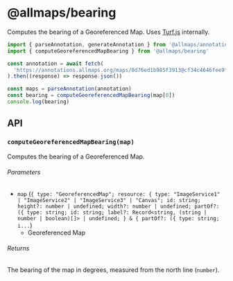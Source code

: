 # @allmaps/bearing

Computes the bearing of a Georeferenced Map. Uses [Turf.js](https://turfjs.org/docs/api/bearing) internally.

```js
import { parseAnnotation, generateAnnotation } from '@allmaps/annotation'
import { computeGeoreferencedMapBearing } from '@allmaps/bearing'

const annotation = await fetch(
  'https://annotations.allmaps.org/maps/0d76ed1b985f3913@cf34c4646fee9f4d'
).then((response) => response.json())

const maps = parseAnnotation(annotation)
const bearing = computeGeoreferencedMapBearing(map[0])
console.log(bearing)
```

## API

### `computeGeoreferencedMapBearing(map)`

Computes the bearing of a Georeferenced Map.

###### Parameters

* `map` (`{ type: "GeoreferencedMap"; resource: { type: "ImageService1" | "ImageService2" | "ImageService3" | "Canvas"; id: string; height?: number | undefined; width?: number | undefined; partOf?: ({ type: string; id: string; label?: Record<string, (string | number | boolean)[]> | undefined; } & { partOf?: ({ type: string; i...`)
  * Georeferenced Map

###### Returns

The bearing of the map in degrees, measured from the north line (`number`).
